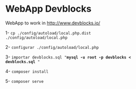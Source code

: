 # WebApp Devblocks

WebApp to work in http://www.devblocks.io/

1- <code>cp ./config/autoload/local.php.dist ./config/autoload/local.php </code>

2- <code>configurar ./config/autoload/local.php </code>

3- <code>importar devblocks.sql "<b>mysql -u root -p devblocks < devblocks.sql </b>" </code>

4- <code>composer install</code>

5- <code>composer serve</code>

